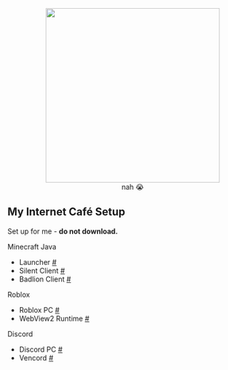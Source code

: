 <div align="center">
  <img src="[https://static.zerochan.net/Elaina.full.4205326.jpg" width="350](https://cdn.discordapp.com/attachments/1339616880662679583/1351797212992110682/69B24BFE-7C1C-4076-85DD-A8ECB3BB6455.gif?ex=67dbaec2&is=67da5d42&hm=b28c4b0ca9cdc2c05ae28f9482973e883138018b92e890309d0cb73fca56ccb8&)">
  <div>nah 😭</div>
</div>

## My Internet Café Setup
Set up for me - **do not download.**  

Minecraft Java
* Launcher [#](https://llaun.ch/vi)
* Silent Client [#](https://silentclient.net)
* Badlion Client [#](https://www.badlion.net/download/client/latest/windows)

Roblox
* Roblox PC [#](https://www.roblox.com/download/client?os=win)
* WebView2 Runtime [#](https://go.microsoft.com/fwlink/p/?LinkId=2124703)

Discord
* Discord PC [#](https://discord.com/api/downloads/distributions/app/installers/latest?channel=stable&platform=win&arch=x64)
* Vencord [#](https://github.com/Vencord/Installer/releases/latest/download/VencordInstaller.exe)
